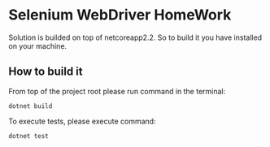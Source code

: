 # Selenium WebDriver HomeWork

Solution is builded on top of netcoreapp2.2. So to build it you have installed on your machine.

## How to build it

From top of the project root please run command in the terminal:

    dotnet build

To execute tests, please execute command:

    dotnet test
